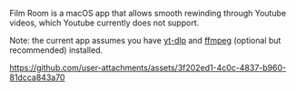 Film Room is a macOS app that allows smooth rewinding through Youtube videos, which Youtube currently does not support.

Note: the current app assumes you have [yt-dlp](https://github.com/yt-dlp/yt-dlp) and [ffmpeg](https://formulae.brew.sh/formula/ffmpeg) (optional but recommended) installed.

https://github.com/user-attachments/assets/3f202ed1-4c0c-4837-b960-81dcca843a70

